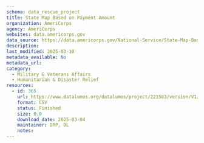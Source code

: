 ```yaml
---
schema: data_rescue_project 
title: State Map Based on Payment Amount
organization: AmeriCorps
agency: AmeriCorps
websites: data.americorps.gov
data_source: https://data.americorps.gov/National-Service/State-Map-Based-on-Payment-Amount/y5jt-apst
description: 
last_modified: 2025-03-10
metadata_available: No
metadata_url: 
category:
  - Military & Veterans Affairs 
  - Humanitarian & Disaster Relief 
resources:
  - id: 365
    url: https://www.datalumos.org/datalumos/project/221583/version/V1/view
    format: CSV
    status: Finished
    size: 0.0
    download_date: 2025-03-04
    maintainer: DRP, DL
    notes: 
---
```


